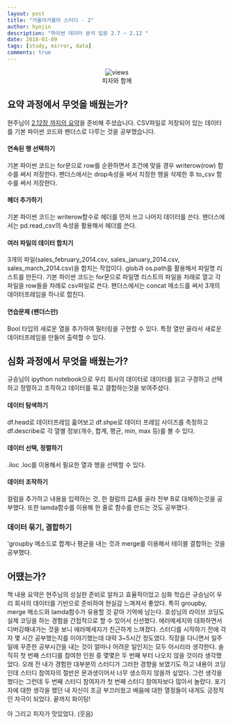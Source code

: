 ```yaml
---
layout: post
title: "거울아거울아 스터디 - 2"
author: hyojin
description: "파이썬 데이터 분석 입문 2.7 ~ 2.12 "
date: 2018-01-09
tags: [study, mirror, data]
comments: true
---
```

<center>
<figure>
<img src="/images/mirror-2-1.jpg" alt="views">
<figcaption>피자와 함께</figcaption>
</figure>
</center>

## 요약 과정에서 무엇을 배웠는가?
현주님이 [2.12장 까지의 요약](https://github.com/wayhome25/analytics-with-python/blob/master/chapter_2.7-2.12.md)을 준비해 주셨습니다.
CSV파일로 저장되어 있는 데이터를 기본 파이썬 코드와 팬더스로 다루는 것을 공부했습니다.

#### 연속된 행 선택하기
기본 파이썬 코드는 for문으로 row를 순환하면서 조건에 맞을 경우 writerow(row) 함수를 써서 저장한다.
팬더스에서는 drop속성을 써서 지정한 행을 삭제한 후 to_csv 함수를 써서 저장한다.

#### 헤더 추가하기
기본 파이썬 코드는 writerow함수로 헤더를 먼저 쓰고 나머지 데이터를 쓴다.
팬더스에서는  pd.read_csv의 속성을 활용해서 헤더를 쓴다.

#### 여러 파일의 데이터 합치기
3개의 파일(sales_february_2014.csv, sales_january_2014.csv, sales_march_2014.csv)을 합치는 작업이다.
glob과 os.path를 활용해서 파일명 리스트를 만든다.
기본 파이썬 코드는 for문으로 파일명 리스트의 파일을 차례로 열고 각 파일을 row들을 차례로 csv파일로 쓴다.
팬더스에서는 concat 메소드를 써서 3개의 데이터프레임을 하나로 합친다.

#### 연습문제 (팬더스만)
Bool 타입의 새로운 열을 추가하여 필터링을 구현할 수 있다.
특정 열만 골라서 새로운 데이터프레임을 만들어 출력할 수 있다.


## 심화 과정에서 무엇을 배웠는가?
규승님이 ipython notebook으로 우리 회사의 데이터로 데이터를 읽고 구경하고 선택하고 정렬하고 조작하고 데이터를 묶고 결합하는것을 보여주셨다.

#### 데이터 탐색하기
df.head로 데이터프레임 훓어보고  df.shpe로 데이터 프레임 사이즈를 측정하고 df.describe로 각 열별 정보(개수, 합계, 평균, min, max 등)를 볼 수 있다.

#### 데이터 선택, 정렬하기
.iloc .loc를 이용해서 필요한 열과 행을 선택할 수 있다.

#### 데이터 조작하기
컬럼을 추가하고 내용을 입력하는 것, 한 컬럼의 값A를 골라 전부 B로 대체하는것을 공부했다. 또한 lamda함수를 이용해 한 줄로 함수를 만드는 것도 공부했다.

### 데이터 묶기, 결합하기
'groupby 메소드로 합계나 평균을 내는 것과 merge를 이용해서 테이블 결합하는 것을 공부했다.

## 어땠는가?
책 내용 요약은 현주님의 성실한 준비로 알차고 효율적이었고 심화 학습은 규승님이 우리 회사의 데이터를 기반으로 준비하여 현실감 느껴져서 좋았다.
특히 groupby, merge 메소드와 lamda함수가 유용할 것 같아 기억에 남는다.
호성님의 라이브 코딩도 실제 코딩을 하는 경험을 간접적으로 할 수 있어서 신선했다. 에러메세지와 대화하면서 디버깅해내가는 것을 보니 에러메세지가 친근하게 느껴졌다.
스터디를 시작하기 전에 각자 몇 시간 공부했는지를 이야기했는데 대략 3~5시간 정도였다. 직장을 다니면서 일주일에 꾸준한 공부시간을 내는 것이 얼마나 어려운 일인지는 모두 아시리라 생각한다.
솔직히 첫 번째 스터디를 참여한 인원 중 몇몇은 두 번째 부터 나오지 않을 것이라 생각했었다. 오래 전 내가 경험한 대부분의 스터디가 그러한 경향을 보였기도 하고 내용이 코딩인데 스터디 참여자의 절반은 문과생이어서 너무 생소하지 않을까 싶었다. 그런 생각을 했다는 그런데 두 번째 스터디 참여자가 첫 번째 스터디 참여자보다 많아서 놀랐다. 포기자에 대한 생각을 했던 내 자신이 조금 부끄러웠고 배움에 대한 열정들이 내게도 긍정적인 자극이 되었다. 끝까지 화이팅!

아 그리고 피자가 맛있었다. (웃음)
